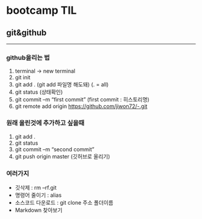 # bootcamp TIL

## git&github

---

### github올리는 법

1. terminal -> new terminal
2. git init
3. git add . (git add 파일명 해도돼) (. = all)
4. git status (상태확인)
5. git commit –m “first commit” (first commit : 히스토리명)
6. git remote add origin https://github.com/jiwon72/-.git

### 원래 올린것에 추가하고 싶을때

1. git add .
2. git status
3. git commit –m “second commit”
4. git push origin master (깃허브로 올리기)

### 여러가지

- 깃삭제 : rm –rf.git
- 명령어 줄이기 : alias
- 소스코드 다운로드 :
  git clone 주소 폴더이름
- Markdown 찾아보기
